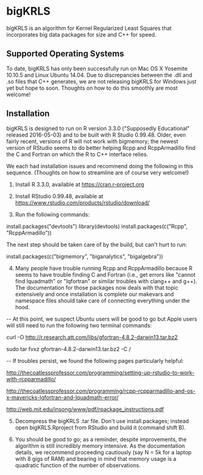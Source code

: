 # bigKRLS

bigKRLS is an algorithm for Kernel Regularized Least Squares that incorporates big data packages 
for size and C++ for speed. 

## Supported Operating Systems
To date, bigKRLS has only been successfully run on Mac OS X Yosemite 10.10.5 and Linux Ubuntu 14.04. Due to discrepancies between the .dll and .so files that C++ generates, we are not releasing bigKRLS for Windows just yet but hope to soon. Thoughts on how to do this smoothly are most welcome!


## Installation

bigKRLS is designed to run on R version 3.3.0 ("Supposedly Educational" released 2016-05-03) and to be built with R Studio 0.99.48. Older, even fairly recent, versions of R will not work with bigmemory; the newest version of RStudio seems to do better helping Rcpp and RcppArmadillo find the C and Fortran on which the R to C++ interface relies. 

We each had installation issues and recommend doing the following in this sequence. (Thoughts on how to streamline are of course very welcome!)

1. Install R 3.3.0, available at https://cran.r-project.org 

2. Install RStudio 0.99.48, available at https://www.rstudio.com/products/rstudio/download/

3. Run the following commands:

install.packages("devtools")
library(devtools)
install.packages(c("Rcpp", "RcppArmadillo"))

The next step should be taken care of by the build, but can't hurt to run:

install.packages(c("bigmemory", "biganalytics", "bigalgebra"))

4. Many people have trouble running Rcpp and RcppArmadillo because R seems to have trouble finding C and Fortran (i.e., get errors like "cannot find lquadmath" or "lqfortran" or similar troubles with clang++ and g++). The documentation for those packages now deals with that topic extensively and once installation is complete our makevars and namespace files should take care of connecting everything under the hood. 

  -- At this point, we suspect Ubuntu users will be good to go but Apple users will still need to run the following two terminal commands:

curl -O http://r.research.att.com/libs/gfortran-4.8.2-darwin13.tar.bz2

sudo tar fvxz gfortran-4.8.2-darwin13.tar.bz2 -C /

  -- If troubles persist, we found the following pages particularly helpful:

http://thecoatlessprofessor.com/programming/setting-up-rstudio-to-work-with-rcpparmadillo/

http://thecoatlessprofessor.com/programming/rcpp-rcpparmadillo-and-os-x-mavericks-lgfortran-and-lquadmath-error/

http://web.mit.edu/insong/www/pdf/rpackage_instructions.pdf

5. Decompress the bigKRLS .tar file. Don't use install.packages; instead open bigKRLS.Rproject from RStudio and build it (command shift B).

6. You should be good to go; as a reminder, despite improvements, the algorithm is still incredibly memory intensive. As the documentation details, we recommend proceeding cautiously (say N = 5k for a laptop with 8 gigs of RAM) and bearing in mind that memory usage is a quadratic function of the number of observations. 

